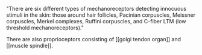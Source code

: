 "There are six different types of mechanoreceptors detecting innocuous stimuli in the skin: those around hair follicles, Pacinian corpuscles, Meissner corpuscles, Merkel complexes, Ruffini corpuscles, and C-fiber LTM (low threshold mechanoreceptors)."

There are also proprioceptors consisting of [[golgi tendon organ]] and [[muscle spindle]].